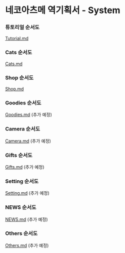 ﻿# 네코아츠메 역기획서 - System

### 튜토리얼 순서도

[Tutorial.md](https://github.com/JaeWookLim/ReverseProposal_System/blob/master/Tutorial.md)


### Cats 순서도

[Cats.md](https://github.com/JaeWookLim/ReverseProposal_System/blob/master/Cats.md)


### Shop 순서도

[Shop.md](https://github.com/JaeWookLim/ReverseProposal_System/blob/master/Shop.md)


### Goodies 순서도

[Goodies.md]()
(추가 예정)


### Camera 순서도

[Camera.md]()
(추가 예정)


### Gifts 순서도

[Gifts.md](https://github.com/JaeWookLim/ReverseProposal_System/blob/master/Gifts.md)
(추가 예정)


### Setting 순서도

[Setting.md]()
(추가 예정)


### NEWS 순서도

[NEWS.md]()
(추가 예정)


### Others 순서도

[Others.md](https://github.com/JaeWookLim/ReverseProposal_System/blob/master/Others.md)
(추가 예정)
